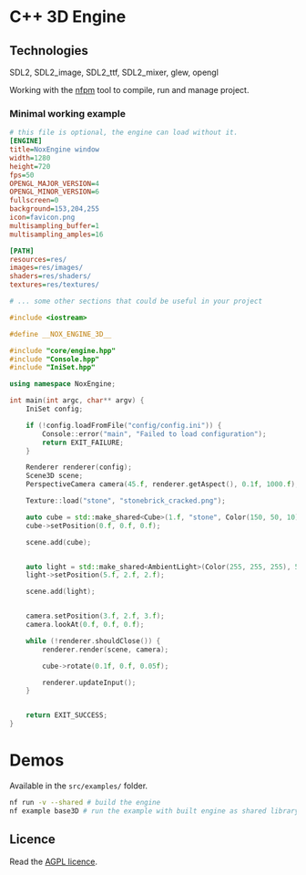 # C++ 3D Engine

## Technologies

SDL2, SDL2_image, SDL2_ttf, SDL2_mixer, glew, opengl

Working with the [nfpm](https://github.com/NoxFly/nfpm) tool to compile, run and manage project.

### Minimal working example

```ini
# this file is optional, the engine can load without it.
[ENGINE]
title=NoxEngine window
width=1280
height=720
fps=50
OPENGL_MAJOR_VERSION=4
OPENGL_MINOR_VERSION=6
fullscreen=0
background=153,204,255
icon=favicon.png
multisampling_buffer=1
multisampling_amples=16

[PATH]
resources=res/
images=res/images/
shaders=res/shaders/
textures=res/textures/

# ... some other sections that could be useful in your project
```
```cpp
#include <iostream>

#define __NOX_ENGINE_3D__

#include "core/engine.hpp"
#include "Console.hpp"
#include "IniSet.hpp"

using namespace NoxEngine;

int main(int argc, char** argv) {
	IniSet config;

	if (!config.loadFromFile("config/config.ini")) {
		Console::error("main", "Failed to load configuration");
		return EXIT_FAILURE;
	}

	Renderer renderer(config);
	Scene3D scene;
	PerspectiveCamera camera(45.f, renderer.getAspect(), 0.1f, 1000.f);

	Texture::load("stone", "stonebrick_cracked.png");

	auto cube = std::make_shared<Cube>(1.f, "stone", Color(150, 50, 10));
	cube->setPosition(0.f, 0.f, 0.f);

	scene.add(cube);


	auto light = std::make_shared<AmbientLight>(Color(255, 255, 255), 50.f);
	light->setPosition(5.f, 2.f, 2.f);

	scene.add(light);


	camera.setPosition(3.f, 2.f, 3.f);
	camera.lookAt(0.f, 0.f, 0.f);

	while (!renderer.shouldClose()) {
		renderer.render(scene, camera);

		cube->rotate(0.1f, 0.f, 0.05f);

		renderer.updateInput();
	}


	return EXIT_SUCCESS;
}
```

# Demos

Available in the `src/examples/` folder.

```sh
nf run -v --shared # build the engine
nf example base3D # run the example with built engine as shared library
```

## Licence

Read the [AGPL licence](./LICENCE).
